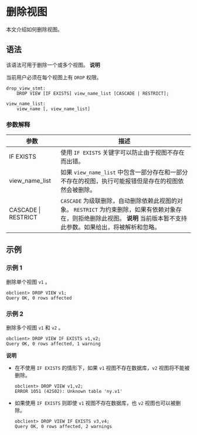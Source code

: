 删除视图 
=========================

本文介绍如何删除视图。

语法 
-----------------------

该语法可用于删除一个或多个视图。
**说明**

当前用户必须在每个视图上有 `DROP` 权限。

```unknow
drop_view_stmt:
    DROP VIEW [IF EXISTS] view_name_list [CASCADE | RESTRICT];

view_name_list:
    view_name [, view_name_list]
```



### 参数解释 



|       **参数**        |                                                               **描述**                                                                |
|---------------------|-------------------------------------------------------------------------------------------------------------------------------------|
| IF EXISTS           | 使用 `IF EXISTS` 关键字可以防止由于视图不存在而出错。                                                                                                   |
| view_name_list      | 如果 `view_name_list` 中包含一部分存在和一部分不存在的视图，执行可能报错但是存在的视图依然会被删除。                                                                         |
| CASCADE \| RESTRICT | `CASCADE` 为级联删除，自动删除依赖此视图的对象。 `RESTRICT` 为约束删除，如果有依赖对象存在，则拒绝删除此视图。 **说明** 当前版本暂不支持此参数。如果给出，将被解析和忽略。 |



示例 
-----------------------

### 示例 1 

删除单个视图 `v1` 。

```unknow
obclient> DROP VIEW v1;
Query OK, 0 rows affected
```



### 示例 2 

删除多个视图 `v1` 和 `v2` 。

```unknow
obclient> DROP VIEW IF EXISTS v1,v2;
Query OK, 0 rows affected, 1 warning
```


**说明**



* 在不使用 `IF EXISTS` 的情形下，如果 `v1` 视图不存在数据库，`v2` 视图将不能被删除。

  ```unknow
  obclient> DROP VIEW v1,v2;
  ERROR 1051 (42S02): Unknown table 'ny.v1'
  ```

  

* 如果使用 `IF EXISTS` 则即使 `v1` 视图不存在数据库，也 `v2` 视图也可以被删除。

  ```unknow
  obclient> DROP VIEW IF EXISTS v3,v4;
  Query OK, 0 rows affected, 2 warnings
  ```

  



